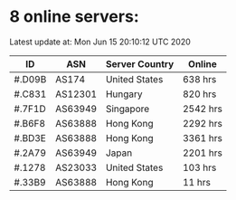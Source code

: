 # 8 online servers:

Latest update at: Mon Jun 15 20:10:12 UTC 2020

| ID | ASN | Server Country | Online |
| -- | --- | -------------- | ------ |
| #.D09B | AS174 | United States | 638 hrs |
| #.C831 | AS12301 | Hungary | 820 hrs |
| #.7F1D | AS63949 | Singapore | 2542 hrs |
| #.B6F8 | AS63888 | Hong Kong | 2292 hrs |
| #.BD3E | AS63888 | Hong Kong | 3361 hrs |
| #.2A79 | AS63949 | Japan | 2201 hrs |
| #.1278 | AS23033 | United States | 103 hrs |
| #.33B9 | AS63888 | Hong Kong | 11 hrs |

